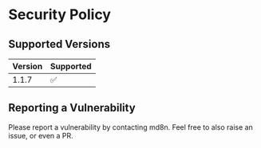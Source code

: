 # Security Policy

## Supported Versions

| Version | Supported          |
| ------- | ------------------ |
| 1.1.7   | :white_check_mark: |

## Reporting a Vulnerability

Please report a vulnerability by contacting md8n.  Feel free to also raise an issue, or even a PR.

